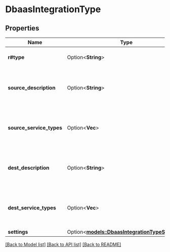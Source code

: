 # DbaasIntegrationType

## Properties

Name | Type | Description | Notes
------------ | ------------- | ------------- | -------------
**r#type** | Option<**String**> | The type of the integration. | [optional]
**source_description** | Option<**String**> | The description of the source service types. | [optional]
**source_service_types** | Option<**Vec<String>**> | A list of the source service types the integration supports. | [optional]
**dest_description** | Option<**String**> | The description of the destination service types. | [optional]
**dest_service_types** | Option<**Vec<String>**> | A list of the destination service types the integration supports. | [optional]
**settings** | Option<[**models::DbaasIntegrationTypeSettings**](dbaas_integration_type_settings.md)> |  | [optional]

[[Back to Model list]](../README.md#documentation-for-models) [[Back to API list]](../README.md#documentation-for-api-endpoints) [[Back to README]](../README.md)


